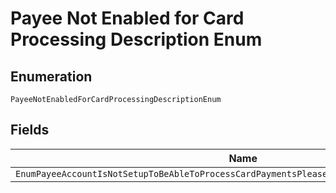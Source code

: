 
# Payee Not Enabled for Card Processing Description Enum

## Enumeration

`PayeeNotEnabledForCardProcessingDescriptionEnum`

## Fields

| Name |
|  --- |
| `EnumPayeeAccountIsNotSetupToBeAbleToProcessCardPaymentsPleaseContactPayPalCustomerSupport` |

